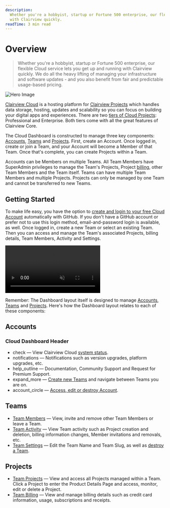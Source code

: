 ```yaml
---
description:
  Whether you're a hobbyist, startup or Fortune 500 enterprise, our flexible Cloud service lets you get up and running
  with Clairview quickly.
readTime: 3 min read
---
```


# Overview

> Whether you're a hobbyist, startup or Fortune 500 enterprise, our flexible Cloud service lets you get up and running
> with Clairview quickly. We do all the heavy lifting of managing your infrastructure and software updates - and you also
> benefit from fair and predictable usage-based pricing.

![Hero Image](https://cdn.clairview.io/docs/v9/cloud/overview/overview-20220322A/hero-image-20220402A.webp)

[Clairview Cloud](https://clairview.cloud) is a hosting platform for
[Clairview Projects](/user-guide/cloud/glossary#projects) which handles data storage, hosting, updates and scalability so
you can focus on building your digital apps and experiences. There are two
[tiers of Cloud Projects](/user-guide/cloud/glossary#projects): Professional and Enterprise. Both tiers come with all
the great features of Clairview Core.

The Cloud Dashboard is constructed to manage three key components: [Accounts](/user-guide/cloud/glossary#accounts),
[Teams](/user-guide/cloud/glossary#teams) and [Projects](/user-guide/cloud/glossary#projects). First, create an Account.
Once logged in, create or join a Team, and your Account will become a Member of that Team. Once that's complete, you can
create Projects within a Team.

Accounts can be Members on multiple Teams. All Team Members have SuperAdmin privileges to manage the Team's Projects,
Project [billing](/user-guide/cloud/teams#manage-billing), other Team Members and the Team itself. Teams can have
multiple Team Members and multiple Projects. Projects can only be managed by one Team and cannot be transferred to new
Teams.

## Getting Started

To make life easy, you have the option to
[create and login to your free Cloud Account](/user-guide/cloud/accounts#create-account-and-login) automatically with
GitHub. If you don't have a GitHub account or prefer not to use this login method, email-and-password login is
available, as well. Once logged in, create a new Team or select an existing Team. Then you can access and manage the
Team's associated Projects, billing details, Team Members, Activity and Settings.

<video alt="Cloud Dashboard Overview" loop muted controls autoplay playsinline>
  <source src="https://cdn.clairview.io/docs/v9/cloud/overview/overview-20220322A/cloud-dashboard-overview-20220329A.mp4" type="video/mp4">
</video>

Remember: The Dashboard layout itself is designed to manage [Accounts](/user-guide/cloud/glossary#accounts),
[Teams](/user-guide/cloud/glossary#teams) and [Projects](/user-guide/cloud/glossary#projects). Here's how the Dashboard
layout relates to each of these components:

## Accounts

### Cloud Dashboard Header

- <span mi icon>check</span> — View Clairview Cloud [system status](/user-guide/cloud/glossary#system-status).
- <span mi icon>notifications</span> — Notifications such as version upgrades, platform upgrades, etc.
- <span mi icon>help_outline</span> — Documentation, Community Support and Request for Premium Support.
- <span mi icon>expand_more</span> — [Create new Teams](/user-guide/cloud/teams#create-a-team) and navigate between
  Teams you are on.
- <span mi icon>account_circle</span> — [Access, edit or destroy Account](/user-guide/cloud/accounts).

## Teams

- [Team Members](/user-guide/cloud/teams) — View, invite and remove other Team Members or leave a Team.
- [Team Activity](/user-guide/cloud/teams#view-team-activity) — View Team activity such as Project creation and
  deletion, billing information changes, Member invitations and removals, etc.
- [Team Settings](/user-guide/cloud/teams#update-team-settings) — Edit the Team Name and Team Slug, as well as
  [destroy a Team](/user-guide/cloud/teams#destroy-a-team).

## Projects

- [Team Projects](/user-guide/cloud/projects) — View and access all Projects managed within a Team. Click a Project to
  enter the Product Details Page and access, monitor, edit or delete a Project.
- [Team Billing](/user-guide/cloud/teams#manage-billing) — View and manage billing details such as credit card
  information, usage, subscriptions and receipts.
